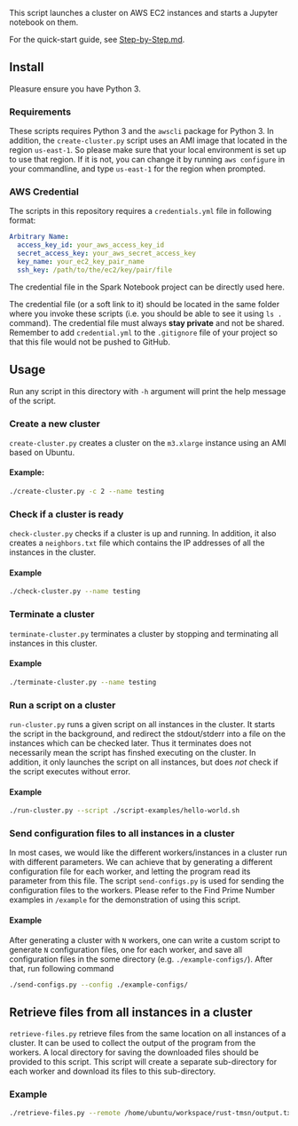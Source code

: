 This script launches a cluster on AWS EC2 instances and starts a Jupyter notebook on them.

For the quick-start guide, see [Step-by-Step.md](Step-by-Step.md).

## Install

Pleasure ensure you have Python 3.

### Requirements

These scripts requires Python 3 and the `awscli` package for Python 3. In addition,
the `create-cluster.py` script uses an AMI image that located in the region `us-east-1`.
So please make sure that your local environment is set up to use that region.
If it is not, you can change it by running `aws configure` in your commandline, and type
`us-east-1` for the region when prompted.


### AWS Credential

The scripts in this repository requires a `credentials.yml` file in following format:

```yaml
Arbitrary Name:
  access_key_id: your_aws_access_key_id
  secret_access_key: your_aws_secret_access_key
  key_name: your_ec2_key_pair_name
  ssh_key: /path/to/the/ec2/key/pair/file
```

The credential file in the Spark Notebook project can be directly used here.

The credential file (or a soft link to it) should be located in the same folder where
you invoke these scripts (i.e. you should be able to see it using `ls .` command).
The credential file must always **stay private** and not be shared. Remember to add
`credential.yml` to the `.gitignore` file of your project so that this
file would not be pushed to GitHub.


## Usage

Run any script in this directory with `-h` argument will print the help message of the script.


### Create a new cluster

`create-cluster.py` creates a cluster on the `m3.xlarge` instance using an AMI based on Ubuntu.

#### Example:

```bash
./create-cluster.py -c 2 --name testing
```


### Check if a cluster is ready

`check-cluster.py` checks if a cluster is up and running. In addition, it also creates a
`neighbors.txt` file which contains the IP addresses of all the instances in the cluster.

#### Example

```bash
./check-cluster.py --name testing
```


### Terminate a cluster

`terminate-cluster.py` terminates a cluster by stopping and terminating all instances
in this cluster.

#### Example
```bash
./terminate-cluster.py --name testing
```


### Run a script on a cluster

`run-cluster.py` runs a given script on all instances in the cluster.
It starts the script in the background, and redirect the stdout/stderr
into a file on the instances which can be checked later.
Thus it terminates does not necessarily mean the script has finshed executing on the cluster.
In addition, it only launches the script on all instances, but does _not_ check if the script
executes without error.

#### Example
```bash
./run-cluster.py --script ./script-examples/hello-world.sh
```


### Send configuration files to all instances in a cluster

In most cases, we would like the different workers/instances in a cluster run with
different parameters. We can achieve that by generating a different configuration file
for each worker, and letting the program read its parameter from this file.
The script `send-configs.py` is used for sending the configuration files to the workers.
Please refer to the Find Prime Number examples in `/example` for the demonstration of using
this script.

#### Example
After generating a cluster with `N` workers, one can write a custom script to generate `N`
configuration files, one for each worker, and save all configuration files in the some directory
(e.g. `./example-configs/`). After that, run following command

```bash
./send-configs.py --config ./example-configs/
```


## Retrieve files from all instances in a cluster

`retrieve-files.py` retrieve files from the same location on all instances of a cluster.
It can be used to collect the output of the program from the workers.
A local directory for saving the downloaded files should be provided to this script.
This script will create a separate sub-directory for each worker and download its files
to this sub-directory.

### Example
```bash
./retrieve-files.py --remote /home/ubuntu/workspace/rust-tmsn/output.txt --local ./_result/
```
